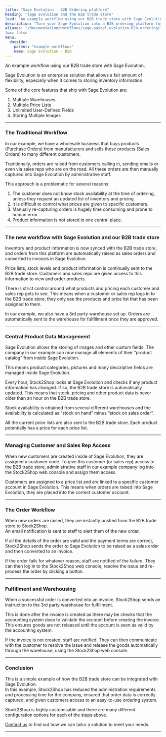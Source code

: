 ```yaml
---
title: "Sage Evolution - B2B Ordering platform"
heading: "sage evolution and the B2B trade store"
lead: "An example workflow using our B2B trade store with Sage Evolution."
description: "Turn your Sage Evolution into a B2B ordering platform for customers and sales reps to view inventory and raise orders back into the accounting system. A Sage Evolution B2B ordering integration can significantly streamline your business. Fine out more!"
aliases: "/documentation/workflows/sage-pastel-evolution-b2b-ordering/"
toc: false
menu:
  docside:
    parent: "example workflows"
    name: Sage Evolution - B2B
---
```


An example workflow using our B2B trade store with Sage Evolution.

Sage Evolution is an enterprise solution that allows a fair amount of flexibility, especially when it comes to storing inventory information.  
  
Some of the core features that ship with Sage Evolution are:

1.  Multiple Warehouses
2.  Multiple Price Lists
3.  Unlimited User-Defined Fields
4.  Storing Multiple Images

* * *

### The Traditional Workflow

In our example, we have a wholesale business that buys products (Purchase Orders) from manufacturers and sells these products (Sales Orders) to many different customers.  
  
Traditionally, orders are raised from customers calling in, sending emails or even via sales reps who are on the road. All these orders are then manually captured into Sage Evolution by administrative staff.  
  
This approach is a problematic for several reasons:

1.  The customer does not know stock availability at the time of ordering, unless they request an updated list of inventory and pricing.
2.  It is difficult to control what prices are given to specific customers.
3.  Manually re-capturing orders is hugely time consuming and prone to human error.
4.  Product information is not stored in one central place.

* * *

### The new workflow with Sage Evolution and our B2B trade store

Inventory and product information is now synced with the B2B trade store, and orders from this platform are automatically raised as sales orders and converted to invoices in Sage Evolution.  
  
Price lists, stock levels and product information is continually sent to the B2B trade store. Customers and sales reps are given access to this information to view and order products.  
  
There is strict control around what products and pricing each customer and sales rep gets to see. This means when a customer or sales rep logs in to the B2B trade store, they only see the products and price list that has been assigned to them.  
  
In our example, we also have a 3rd party warehouse set up. Orders are automatically sent to the warehouse for fulfillment once they are approved.

* * *

### Central Product Data Management

Sage Evolution allows the storing of images and other custom fields. The company in our example can now manage all elements of their “product catalog” from inside Sage Evolution.  
  
This means product categories, pictures and many descriptive fields are managed inside Sage Evolution.  
  
Every hour, Stock2Shop looks at Sage Evolution and checks if any product information has changed. If so, the B2B trade store is automatically updated. This means that stock, pricing and other product data is never older than an hour on the B2B trade store.  
  
Stock availability is obtained from several different warehouses and the availability is calculated as “stock on hand” minus “stock on sales order”.  
  
All the current price lists are also sent to the B2B trade store. Each product potentially has a price for each price list.

* * *

### Managing Customer and Sales Rep Access

When new customers are created inside of Sage Evolution, they are assigned a customer code. To give this customer (or sales rep) access to the B2B trade store, administrative staff in our example company log into the Stock2Shop web console and assign them access.  
  
Customers are assigned to a price list and are linked to a specific customer account in Sage Evolution. This means when orders are raised into Sage Evolution, they are placed into the correct customer account.

* * *

### The Order Workflow

When new orders are raised, they are instantly pushed from the B2B trade store to Stock2Shop.  
An email notification is sent to staff to alert them of the new order.  
  
If all the details of the order are valid and the payment terms are correct, Stock2Shop sends the order to Sage Evolution to be raised as a sales order and then converted to an invoice.  
  
If the order fails for whatever reason, staff are notified of the failure. They can then log in to the Stock2Shop web console, resolve the issue and re-process the order by clicking a button.

* * *

### Fulfillment and Warehousing

When a successful order is converted into an invoice, Stock2Shop sends an instruction to the 3rd party warehouse for fulfillment.  
  
This is done after the invoice is created as there may be checks that the accounting system does to validate the account before creating the invoice. This ensures goods are not released until the account is seen as valid by the accounting system.  
  
If the invoice is not created, staff are notified. They can then communicate with the customer to resolve the issue and release the goods automatically through the warehouse, using the Stock2Shop web console.

* * *

### Conclusion

This is a simple example of how the B2B trade store can be integrated with Sage Evolution.  
In this example, Stock2Shop has reduced the administration requirements and processing time for the company, ensured that order data is correctly captured, and given customers access to an easy-to-use ordering system.  
  
Stock2Shop is highly customisable and there are many different configuration options for each of the steps above.  
  
[Contact us](/contact-us/) to find out how we can tailor a solution to meet your needs.

* * *